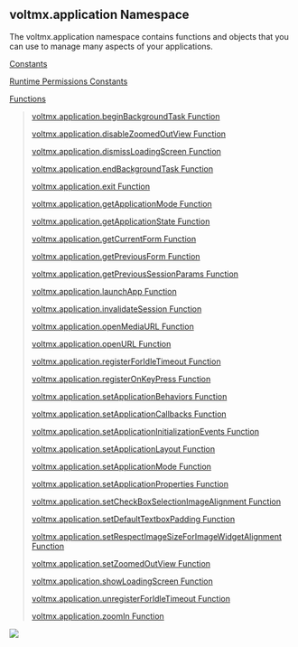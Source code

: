                             

voltmx.application Namespace
--------------------------

The voltmx.application namespace contains functions and objects that you can use to manage many aspects of your applications.

[Constants](voltmx.application_constants.md)

[Runtime Permissions Constants](voltmx.application_constants.md#RuntimePermissions)

[Functions](voltmx.application_functions.md)

> [voltmx.application.beginBackgroundTask Function](voltmx.application_functions.md#voltmx.app17)
> 
> [voltmx.application.disableZoomedOutView Function](voltmx.application_functions.md#voltmx.app9)
> 
> [voltmx.application.dismissLoadingScreen Function](voltmx.application_functions.md#voltmx.app2)
> 
> [voltmx.application.endBackgroundTask Function](voltmx.application_functions.md#voltmx.app18)
> 
> [voltmx.application.exit Function](voltmx.application_functions.md#voltmx.app)
> 
> [voltmx.application.getApplicationMode Function](voltmx.application_functions.md#voltmx.app7)
> 
> [voltmx.application.getApplicationState Function](voltmx.application_functions.md#voltmx.app19)
> 
> [voltmx.application.getCurrentForm Function](voltmx.application_functions.md#form.get)
> 
> [voltmx.application.getPreviousForm Function](voltmx.application_functions.md#form.get2)
> 
> [voltmx.application.getPreviousSessionParams Function](voltmx.application_functions.md#getprevi)
> 
> [voltmx.application.launchApp Function](voltmx.application_functions.md#launchApp)
> 
> [voltmx.application.invalidateSession Function](voltmx.application_functions.md#invalida)
> 
> [voltmx.application.openMediaURL Function](voltmx.application_functions.md#voltmx.app6)
> 
> [voltmx.application.openURL Function](voltmx.application_functions.md#voltmx.app4)
> 
> [voltmx.application.registerForIdleTimeout Function](voltmx.application_functions.md#register)
> 
> [voltmx.application.registerOnKeyPress Function](voltmx.application_functions.md#voltmx.app16)
> 
> [voltmx.application.setApplicationBehaviors Function](voltmx.application_functions.md#voltmx.app5)
> 
> [voltmx.application.setApplicationCallbacks Function](voltmx.application_functions.md#setappli)
> 
> [voltmx.application.setApplicationInitializationEvents Function](voltmx.application_functions.md#voltmxapplicationinitialization)
> 
> [voltmx.application.setApplicationLayout Function](voltmx.application_functions.md#voltmx.app12)
> 
> [voltmx.application.setApplicationMode Function](voltmx.application_functions.md#voltmx.app11)
> 
> [voltmx.application.setApplicationProperties Function](voltmx.application_functions.md#voltmx.application.setApplicationProperties)
> 
> [voltmx.application.setCheckBoxSelectionImageAlignment Function](voltmx.application_functions.md#voltmx.app14)
> 
> [voltmx.application.setDefaultTextboxPadding Function](voltmx.application_functions.md#voltmx.app13)
> 
> [voltmx.application.setRespectImageSizeForImageWidgetAlignment Function](voltmx.application_functions.md#voltmx.app15)
> 
> [voltmx.application.setZoomedOutView Function](voltmx.application_functions.md#voltmx.app8)
> 
> [voltmx.application.showLoadingScreen Function](voltmx.application_functions.md#voltmx.app3)
> 
> [voltmx.application.unregisterForIdleTimeout Function](voltmx.application_functions.md#unregist)
> 
> [voltmx.application.zoomIn Function](voltmx.application_functions.md#voltmx.app10)

![](resources/prettify/onload.png)

